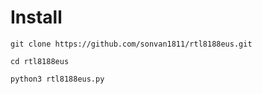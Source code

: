 # Install

`git clone https://github.com/sonvan1811/rtl8188eus.git`

`cd rtl8188eus`

`python3 rtl8188eus.py`
